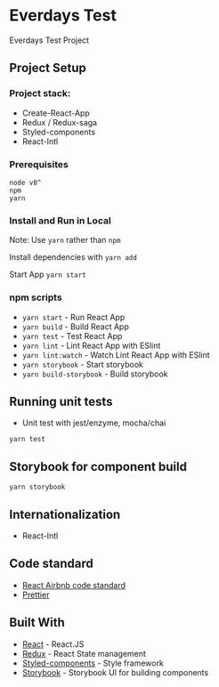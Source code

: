 # Everdays Test

Everdays Test Project

## Project Setup

### Project stack:

-   Create-React-App
-   Redux / Redux-saga
-   Styled-components
-   React-Intl

### Prerequisites

```
node v8^
npm
yarn
```

### Install and Run in Local

Note: Use `yarn` rather than `npm`

Install dependencies with
`yarn add`

Start App
`yarn start`

### npm scripts

-   `yarn start` - Run React App
-   `yarn build` - Build React App
-   `yarn test` - Test React App
-   `yarn lint` - Lint React App with ESlint
-   `yarn lint:watch` - Watch Lint React App with ESlint
-   `yarn storybook` - Start storybook
-   `yarn build-storybook` - Build storybook

## Running unit tests

-   Unit test with jest/enzyme, mocha/chai

`yarn test`

## Storybook for component build

```
yarn storybook
```

## Internationalization

-   React-Intl

## Code standard

-   [React Airbnb code standard](https://github.com/airbnb/javascript/tree/master/react)
-   [Prettier](https://prettier.io/)

## Built With

-   [React](https://reactjs.org) - React.JS
-   [Redux](https://redux.js.org/) - React State management
-   [Styled-components](https://www.styled-components.com/) - Style framework
-   [Storybook](https://storybook.js.org/) - Storybook UI for building components
